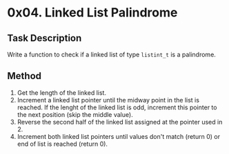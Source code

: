 # 0x04. Linked List Palindrome

## Task Description

Write a function to check if a linked list of type `listint_t` is a palindrome.

## Method

1. Get the length of the linked list.
2. Increment a linked list pointer until the midway point in the list is reached. If the lenght of the linked list is odd, increment this pointer to the next position (skip the middle value).
3. Reverse the second half of the linked list assigned at the pointer used in 2.
4. Increment both linked list pointers until values don't match (return 0) or end of list is reached (return 0).
